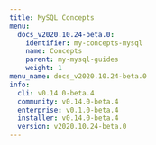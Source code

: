 ```yaml
---
title: MySQL Concepts
menu:
  docs_v2020.10.24-beta.0:
    identifier: my-concepts-mysql
    name: Concepts
    parent: my-mysql-guides
    weight: 1
menu_name: docs_v2020.10.24-beta.0
info:
  cli: v0.14.0-beta.4
  community: v0.14.0-beta.4
  enterprise: v0.1.0-beta.4
  installer: v0.14.0-beta.4
  version: v2020.10.24-beta.0
---
```


